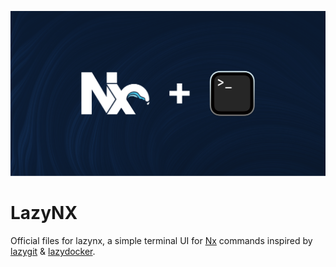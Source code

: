 ![.github/banner.png](.github/banner.png)

# LazyNX

Official files for lazynx, a simple terminal UI for [Nx](https://nx.dev) commands inspired by [lazygit](https://github.com/jesseduffield/lazygit) & [lazydocker](https://github.com/jesseduffield/lazydocker).
